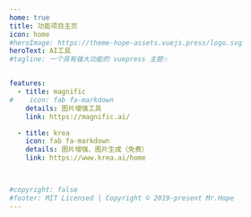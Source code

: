 ```yaml
---
home: true
title: 功能项目主页
icon: home
#heroImage: https://theme-hope-assets.vuejs.press/logo.svg
heroText: AI工具
#tagline: 一个具有强大功能的 vuepress 主题✨


features:
  - title: magnific
#    icon: fab fa-markdown
    details: 图片增强工具
    link: https://magnific.ai/

  - title: krea
    icon: fab fa-markdown
    details: 图片增强、图片生成（免费）
    link: https://www.krea.ai/home



#copyright: false
#footer: MIT Licensed | Copyright © 2019-present Mr.Hope
---
```

